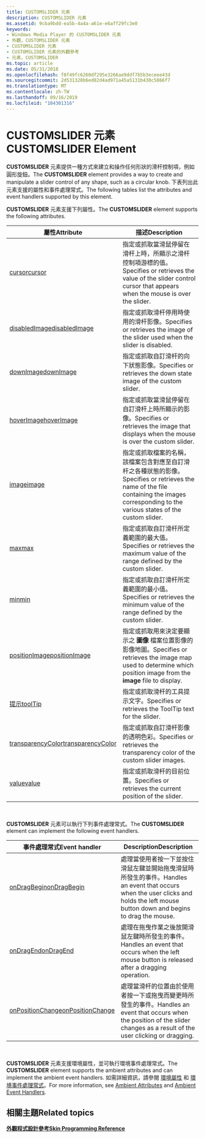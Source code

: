 ```yaml
---
title: CUSTOMSLIDER 元素
description: CUSTOMSLIDER 元素
ms.assetid: 9cba9bdd-ea5b-4a4a-a61e-e6aff29fc3e0
keywords:
- Windows Media Player 的 CUSTOMSLIDER 元素
- 外觀，CUSTOMSLIDER 元素
- CUSTOMSLIDER 元素
- CUSTOMSLIDER 元素的外觀參考
- 元素，CUSTOMSLIDER
ms.topic: article
ms.date: 05/31/2018
ms.openlocfilehash: f8f49fc6260df295e3266ae9ddf7b5b3eceee43d
ms.sourcegitcommit: 2d531328b6ed82d4ad971a45a5131b430c5866f7
ms.translationtype: MT
ms.contentlocale: zh-TW
ms.lasthandoff: 09/16/2019
ms.locfileid: "104301316"
---
```

# <a name="customslider-element"></a><span data-ttu-id="065f3-108">CUSTOMSLIDER 元素</span><span class="sxs-lookup"><span data-stu-id="065f3-108">CUSTOMSLIDER Element</span></span>

<span data-ttu-id="065f3-109">**CUSTOMSLIDER** 元素提供一種方式來建立和操作任何形狀的滑杆控制項，例如圓形旋鈕。</span><span class="sxs-lookup"><span data-stu-id="065f3-109">The **CUSTOMSLIDER** element provides a way to create and manipulate a slider control of any shape, such as a circular knob.</span></span> <span data-ttu-id="065f3-110">下表列出此元素支援的屬性和事件處理常式。</span><span class="sxs-lookup"><span data-stu-id="065f3-110">The following tables list the attributes and event handlers supported by this element.</span></span>

<span data-ttu-id="065f3-111">**CUSTOMSLIDER** 元素支援下列屬性。</span><span class="sxs-lookup"><span data-stu-id="065f3-111">The **CUSTOMSLIDER** element supports the following attributes.</span></span>



| <span data-ttu-id="065f3-112">屬性</span><span class="sxs-lookup"><span data-stu-id="065f3-112">Attribute</span></span>                                               | <span data-ttu-id="065f3-113">描述</span><span class="sxs-lookup"><span data-stu-id="065f3-113">Description</span></span>                                                                                                                 |
|---------------------------------------------------------|-----------------------------------------------------------------------------------------------------------------------------|
| [<span data-ttu-id="065f3-114">cursor</span><span class="sxs-lookup"><span data-stu-id="065f3-114">cursor</span></span>](customslider-cursor.md)                       | <span data-ttu-id="065f3-115">指定或抓取當滑鼠停留在滑杆上時，所顯示之滑杆控制項游標的值。</span><span class="sxs-lookup"><span data-stu-id="065f3-115">Specifies or retrieves the value of the slider control cursor that appears when the mouse is over the slider.</span></span>               |
| [<span data-ttu-id="065f3-116">disabledImage</span><span class="sxs-lookup"><span data-stu-id="065f3-116">disabledImage</span></span>](customslider-disabledimage.md)         | <span data-ttu-id="065f3-117">指定或抓取滑杆停用時使用的滑杆影像。</span><span class="sxs-lookup"><span data-stu-id="065f3-117">Specifies or retrieves the image of the slider used when the slider is disabled.</span></span>                                            |
| [<span data-ttu-id="065f3-118">downImage</span><span class="sxs-lookup"><span data-stu-id="065f3-118">downImage</span></span>](customslider-downimage.md)                 | <span data-ttu-id="065f3-119">指定或抓取自訂滑杆的向下狀態影像。</span><span class="sxs-lookup"><span data-stu-id="065f3-119">Specifies or retrieves the down state image of the custom slider.</span></span>                                                           |
| [<span data-ttu-id="065f3-120">hoverImage</span><span class="sxs-lookup"><span data-stu-id="065f3-120">hoverImage</span></span>](customslider-hoverimage.md)               | <span data-ttu-id="065f3-121">指定或抓取當滑鼠停留在自訂滑杆上時所顯示的影像。</span><span class="sxs-lookup"><span data-stu-id="065f3-121">Specifies or retrieves the image that displays when the mouse is over the custom slider.</span></span>                                    |
| [<span data-ttu-id="065f3-122">image</span><span class="sxs-lookup"><span data-stu-id="065f3-122">image</span></span>](customslider-image.md)                         | <span data-ttu-id="065f3-123">指定或抓取檔案的名稱，該檔案包含對應至自訂滑杆之各種狀態的影像。</span><span class="sxs-lookup"><span data-stu-id="065f3-123">Specifies or retrieves the name of the file containing the images corresponding to the various states of the custom slider.</span></span> |
| [<span data-ttu-id="065f3-124">max</span><span class="sxs-lookup"><span data-stu-id="065f3-124">max</span></span>](customslider-max.md)                             | <span data-ttu-id="065f3-125">指定或抓取自訂滑杆所定義範圍的最大值。</span><span class="sxs-lookup"><span data-stu-id="065f3-125">Specifies or retrieves the maximum value of the range defined by the custom slider.</span></span>                                         |
| [<span data-ttu-id="065f3-126">min</span><span class="sxs-lookup"><span data-stu-id="065f3-126">min</span></span>](customslider-min.md)                             | <span data-ttu-id="065f3-127">指定或抓取自訂滑杆所定義範圍的最小值。</span><span class="sxs-lookup"><span data-stu-id="065f3-127">Specifies or retrieves the minimum value of the range defined by the custom slider.</span></span>                                         |
| [<span data-ttu-id="065f3-128">positionImage</span><span class="sxs-lookup"><span data-stu-id="065f3-128">positionImage</span></span>](customslider-positionimage.md)         | <span data-ttu-id="065f3-129">指定或抓取用來決定要顯示之 **圖像** 檔案位置影像的影像地圖。</span><span class="sxs-lookup"><span data-stu-id="065f3-129">Specifies or retrieves the image map used to determine which position image from the **image** file to display.</span></span>             |
| [<span data-ttu-id="065f3-130">提示</span><span class="sxs-lookup"><span data-stu-id="065f3-130">toolTip</span></span>](customslider-tooltip.md)                     | <span data-ttu-id="065f3-131">指定或抓取滑杆的工具提示文字。</span><span class="sxs-lookup"><span data-stu-id="065f3-131">Specifies or retrieves the ToolTip text for the slider.</span></span>                                                                     |
| [<span data-ttu-id="065f3-132">transparencyColor</span><span class="sxs-lookup"><span data-stu-id="065f3-132">transparencyColor</span></span>](customslider-transparencycolor.md) | <span data-ttu-id="065f3-133">指定或抓取自訂滑杆影像的透明色彩。</span><span class="sxs-lookup"><span data-stu-id="065f3-133">Specifies or retrieves the transparency color of the custom slider images.</span></span>                                                  |
| [<span data-ttu-id="065f3-134">value</span><span class="sxs-lookup"><span data-stu-id="065f3-134">value</span></span>](customslider-value.md)                         | <span data-ttu-id="065f3-135">指定或抓取滑杆的目前位置。</span><span class="sxs-lookup"><span data-stu-id="065f3-135">Specifies or retrieves the current position of the slider.</span></span>                                                                  |



 

<span data-ttu-id="065f3-136">**CUSTOMSLIDER** 元素可以執行下列事件處理常式。</span><span class="sxs-lookup"><span data-stu-id="065f3-136">The **CUSTOMSLIDER** element can implement the following event handlers.</span></span>



| <span data-ttu-id="065f3-137">事件處理常式</span><span class="sxs-lookup"><span data-stu-id="065f3-137">Event handler</span></span>                                         | <span data-ttu-id="065f3-138">Description</span><span class="sxs-lookup"><span data-stu-id="065f3-138">Description</span></span>                                                                                                          |
|-------------------------------------------------------|----------------------------------------------------------------------------------------------------------------------|
| [<span data-ttu-id="065f3-139">onDragBegin</span><span class="sxs-lookup"><span data-stu-id="065f3-139">onDragBegin</span></span>](customslider-ondragbegin.md)           | <span data-ttu-id="065f3-140">處理當使用者按一下並按住滑鼠左鍵並開始拖曳滑鼠時所發生的事件。</span><span class="sxs-lookup"><span data-stu-id="065f3-140">Handles an event that occurs when the user clicks and holds the left mouse button down and begins to drag the mouse.</span></span> |
| [<span data-ttu-id="065f3-141">onDragEnd</span><span class="sxs-lookup"><span data-stu-id="065f3-141">onDragEnd</span></span>](customslider-ondragend.md)               | <span data-ttu-id="065f3-142">處理在拖曳作業之後放開滑鼠左鍵時所發生的事件。</span><span class="sxs-lookup"><span data-stu-id="065f3-142">Handles an event that occurs when the left mouse button is released after a dragging operation.</span></span>                      |
| [<span data-ttu-id="065f3-143">onPositionChange</span><span class="sxs-lookup"><span data-stu-id="065f3-143">onPositionChange</span></span>](customslider-onpositionchange.md) | <span data-ttu-id="065f3-144">處理當滑杆的位置由於使用者按一下或拖曳而變更時所發生的事件。</span><span class="sxs-lookup"><span data-stu-id="065f3-144">Handles an event that occurs when the position of the slider changes as a result of the user clicking or dragging.</span></span>   |



 

<span data-ttu-id="065f3-145">**CUSTOMSLIDER** 元素支援環境屬性，並可執行環境事件處理常式。</span><span class="sxs-lookup"><span data-stu-id="065f3-145">The **CUSTOMSLIDER** element supports the ambient attributes and can implement the ambient event handlers.</span></span> <span data-ttu-id="065f3-146">如需詳細資訊，請參閱 [環境屬性](ambient-attributes.md) 和 [環境事件處理常式](ambient-event-handlers.md)。</span><span class="sxs-lookup"><span data-stu-id="065f3-146">For more information, see [Ambient Attributes](ambient-attributes.md) and [Ambient Event Handlers](ambient-event-handlers.md).</span></span>

## <a name="related-topics"></a><span data-ttu-id="065f3-147">相關主題</span><span class="sxs-lookup"><span data-stu-id="065f3-147">Related topics</span></span>

<dl> <dt>

[<span data-ttu-id="065f3-148">**外觀程式設計參考**</span><span class="sxs-lookup"><span data-stu-id="065f3-148">**Skin Programming Reference**</span></span>](skin-programming-reference.md)
</dt> </dl>

 

 




